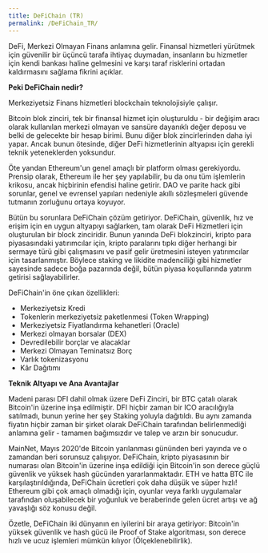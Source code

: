 ```yaml
---
title: DeFiChain (TR)
permalink: /DeFiChain_TR/
---
```


DeFi, Merkezi Olmayan Finans anlamına gelir. Finansal hizmetleri yürütmek için güvenilir bir üçüncü tarafa ihtiyaç duymadan, insanların bu hizmetler için kendi bankası haline gelmesini ve karşı taraf risklerini ortadan kaldırmasını sağlama fikrini açıklar.

**Peki DeFiChain nedir?**

Merkeziyetsiz Finans hizmetleri blockchain teknolojisiyle çalışır.

Bitcoin blok zinciri, tek bir finansal hizmet için oluşturuldu - bir değişim aracı olarak kullanılan merkezi olmayan ve sansüre dayanıklı değer deposu ve belki de gelecekte bir hesap birimi. Bunu diğer blok
zincirlerinden daha iyi yapar. Ancak bunun ötesinde, diğer DeFi hizmetlerinin altyapısı için gerekli teknik yeteneklerden yoksundur.

Öte yandan Ethereum'un genel amaçlı bir platform olması gerekiyordu. Prensip olarak, Ethereum ile her şey yapılabilir, bu da onu tüm işlemlerin krikosu, ancak hiçbirinin efendisi haline getirir. DAO ve
parite hack gibi sorunlar, genel ve evrensel yapıları nedeniyle akıllı sözleşmeleri güvende tutmanın zorluğunu ortaya koyuyor.

Bütün bu sorunlara DeFiChain çözüm getiriyor. DeFiChain, güvenlik, hız ve erişim için en uygun altyapıyı sağlarken, tam olarak DeFi Hizmetleri için oluşturulan bir block zinciridir. Bunun yanında DeFi blokzinciri,
kripto para piyasasındaki yatırımcılar için, kripto paralarını tıpkı diğer herhangi bir sermaye türü gibi çalışmasını ve pasif gelir üretmesini isteyen yatırımcılar için tasarlanmıştır. Böylece staking ve
likidite madenciliği gibi hizmetler sayesinde sadece boğa pazarında değil, bütün piyasa koşullarında yatırım getirisi sağlayabilirler.

DeFiChain'in öne çıkan özellikleri:

- Merkeziyetsiz Kredi
- Tokenlerin merkeziyetsiz paketlenmesi (Token Wrapping)
- Merkeziyetsiz Fiyatlandırma kehanetleri (Oracle)
- Merkezi olmayan borsalar (DEX)
- Devredilebilir borçlar ve alacaklar
- Merkezi Olmayan Teminatsız Borç
- Varlık tokenizasyonu
- Kâr Dağıtımı

**Teknik Altyapı ve Ana Avantajlar**

Madeni parası DFI dahil olmak üzere DeFi Zinciri, bir BTC çatalı olarak
Bitcoin'in üzerine inşa edilmiştir. DFI hiçbir zaman bir ICO
aracılığıyla satılmadı, bunun yerine her şey Staking yoluyla dağıtıldı.
Bu aynı zamanda fiyatın hiçbir zaman bir şirket olarak DeFiChain
tarafından belirlenmediği anlamına gelir - tamamen bağımsızdır ve talep
ve arzın bir sonucudur.

MainNet, Mayıs 2020'de Bitcoin yarılanması gününden beri yayında ve o
zamandan beri sorunsuz çalışıyor. DeFiChain, kripto piyasasının bir
numarası olan Bitcoin'in üzerine inşa edildiği için Bitcoin'in son
derece güçlü güvenlik ve yüksek hash gücünden yararlanmaktadır. ETH ve
hatta BTC ile karşılaştırıldığında, DeFiChain ücretleri çok daha düşük
ve süper hızlı! Ethereum gibi çok amaçlı olmadığı için, oyunlar veya
farklı uygulamalar tarafından oluşabilecek bir yoğunluk ve beraberinde
gelen ücret artışı ve ağ yavaşlığı söz konusu değil.

Özetle, DeFiChain iki dünyanın en iyilerini bir araya getiriyor:
Bitcoin'in yüksek güvenlik ve hash gücü ile Proof of Stake algoritması,
son derece hızlı ve ucuz işlemleri mümkün kılıyor (Ölçeklenebilirlik).